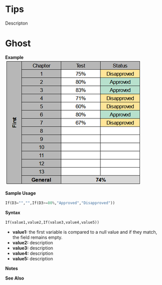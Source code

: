 # Tips
Descripton

# Ghost
**Example**<br>
<img src="mainTable.png">

**Sample Usage**<br>
```python
If(D3="","",If(D3>=80%,"Approved","Disapproved"))
```

**Syntax**<br>
```python
If(value1,value2,If(value3,value4,value5))
```
* **value1:** the first variable is compared to a null value and if they match, the field remains empty.<br>
* **value2:** description <br>
* **value3:** description <br>
* **value4:** description <br>
* **value5:** description <br>

**Notes**<br>

**See Also**<br>
